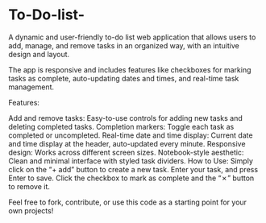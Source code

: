 # To-Do-list-
A dynamic and user-friendly to-do list web application that allows users to add, manage, and remove tasks in an organized way, with an intuitive design and layout.

The app is responsive and includes features like checkboxes for marking tasks as complete, auto-updating dates and times, and real-time task management.

Features:

Add and remove tasks: Easy-to-use controls for adding new tasks and deleting completed tasks.
Completion markers: Toggle each task as completed or uncompleted.
Real-time date and time display: Current date and time display at the header, auto-updated every minute.
Responsive design: Works across different screen sizes.
Notebook-style aesthetic: Clean and minimal interface with styled task dividers.
How to Use: Simply click on the “+ add” button to create a new task. Enter your task, and press Enter to save. Click the checkbox to mark as complete and the “✗” button to remove it.


Feel free to fork, contribute, or use this code as a starting point for your own projects!


